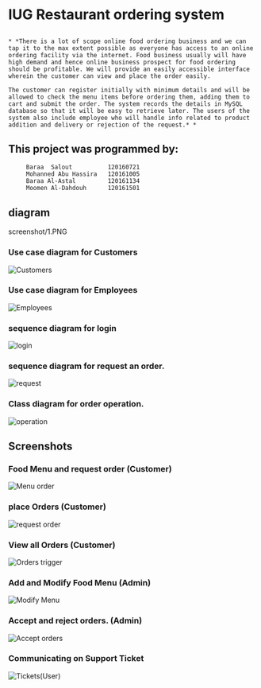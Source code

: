 # IUG Restaurant ordering system
## 
    * *There is a lot of scope online food ordering business and we can tap it to the max extent possible as everyone has access to an online ordering facility via the internet. Food business usually will have high demand and hence online business prospect for food ordering should be profitable. We will provide an easily accessible interface wherein the customer can view and place the order easily.

    The customer can register initially with minimum details and will be allowed to check the menu items before ordering them, adding them to cart and submit the order. The system records the details in MySQL database so that it will be easy to retrieve later. The users of the system also include employee who will handle info related to product addition and delivery or rejection of the request.* *


## This project was programmed by:
         Baraa  Salout 			120160721
         Mohanned Abu Hassira	120161005
         Baraa Al-Astal 		120161134
         Moomen Al-Dahdouh 		120161501

## diagram 
screenshot/1.PNG
### Use case diagram for Customers
![Customers](screenshot/diagram/1.png)
### Use case diagram for Employees
![Employees](screenshot/diagram/2.png)
### sequence diagram for login
![login](screenshot/diagram/3.png)

### sequence diagram for request an order.
![request](screenshot/diagram/4.png)

### Class diagram for order operation.
![operation](screenshot/diagram/5.png)


## Screenshots
### Food Menu and request order (Customer)
![Menu order](screenshot/1.png)
### place Orders (Customer)
![request order](screenshot/3.png)
### View all Orders (Customer)
![Orders trigger](food/screenshot/2.png)
### Add and Modify Food Menu (Admin)
![Modify Menu](screenshot/4.png)
### Accept and reject orders. (Admin)
![Accept orders](screenshot/8.png)
### Communicating on Support Ticket
![Tickets(User)](screenshot/5.png)
